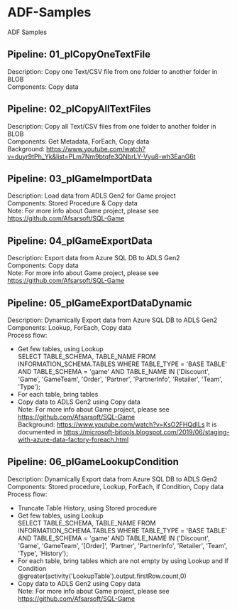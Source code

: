 # ADF-Samples
ADF Samples <br />

## Pipeline: 01_plCopyOneTextFile
Description: Copy one Text/CSV file from one folder to another folder in BLOB <br />
Components: Copy data <br />

## Pipeline: 02_plCopyAllTextFiles
Description: Copy all Text/CSV files from one folder to another folder in BLOB <br />
Components: Get Metadata, ForEach, Copy data <br />
Background: https://www.youtube.com/watch?v=duyr9tPh_Yk&list=PLm7Nm9btqfe3QNbrLY-Vyu8-wh3EanG6t

## Pipeline: 03_plGameImportData
Description: Load data from ADLS Gen2 for Game project<br />
Components: Stored Procedure & Copy data <br />
Note: For more info about Game project, please see https://github.com/Afsarsoft/SQL-Game <br /> 

## Pipeline: 04_plGameExportData
Description: Export data from Azure SQL DB to ADLS Gen2<br />
Components: Copy data <br />
Note: For more info about Game project, please see https://github.com/Afsarsoft/SQL-Game <br /> 

## Pipeline: 05_plGameExportDataDynamic
Description: Dynamically Export data from Azure SQL DB to ADLS Gen2<br />
Components: Lookup, ForEach, Copy data <br />
Process flow: <br />
- Get few tables, using Lookup   <br />
SELECT TABLE_SCHEMA, TABLE_NAME
FROM INFORMATION_SCHEMA.TABLES
WHERE  TABLE_TYPE = 'BASE TABLE'
    AND TABLE_SCHEMA = 'game'
    AND TABLE_NAME IN ('Discount', 'Game', 'GameTeam', 'Order', 'Partner', 'PartnerInfo', 'Retailer', 'Team', 'Type'); <br />
- For each table, bring tables <br />
- Copy data to ADLS Gen2 using Copy data <br />
Note: For more info about Game project, please see https://github.com/Afsarsoft/SQL-Game <br /> 
Background: https://www.youtube.com/watch?v=KsO2FHQdILs
It is documented in https://microsoft-bitools.blogspot.com/2019/06/staging-with-azure-data-factory-foreach.html <br />

## Pipeline: 06_plGameLookupCondition
Description: Dynamically Export data from Azure SQL DB to ADLS Gen2<br />
Components: Stored procedure, Lookup, ForEach, if Condition, Copy data <br />
Process flow: <br />
- Truncate Table History, using Stored procedure <br />  
- Get few tables, using Lookup   <br />
SELECT TABLE_SCHEMA, TABLE_NAME
FROM INFORMATION_SCHEMA.TABLES
WHERE  TABLE_TYPE = 'BASE TABLE'
    AND TABLE_SCHEMA = 'game'
    AND TABLE_NAME IN ('Discount', 'Game', 'GameTeam', '[Order]', 'Partner', 'PartnerInfo', 'Retailer', 'Team', 'Type', 'History');   <br />
- For each table, bring tables which are not empty by using Lookup and If Condition <br />
@greater(activity('LookupTable').output.firstRow.count,0) <br />
- Copy data to ADLS Gen2 using Copy data <br />
Note: For more info about Game project, please see https://github.com/Afsarsoft/SQL-Game <br /> 
